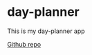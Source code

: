 # day-planner
This is my day-planner app
<!--Github link-->
[Github repo](https://github.com/ziz10/day-planner)